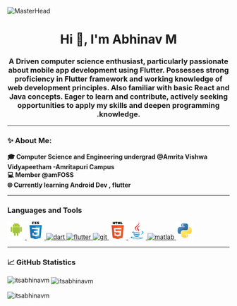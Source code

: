 ![MasterHead](https://user-images.githubusercontent.com/74038190/225813708-98b745f2-7d22-48cf-9150-083f1b00d6c9.gif)
<h1 align="center">Hi 👋, I'm Abhinav M</h1>
<h3 align="center">A Driven computer science enthusiast, particularly passionate about mobile app development using Flutter. Possesses strong proficiency in Flutter framework and working knowledge of web development principles. Also familiar with basic React and Java concepts. Eager to learn and contribute, actively seeking opportunities to apply my skills and deepen programming .knowledge.</h3>
<hr>
<h3>✨ About Me:</h3>
<b>🎓 Computer Science and Engineering undergrad @Amrita Vishwa Vidyapeetham -Amritapuri Campus <br>💻 Member @amFOSS <br>🌐 Currently learning Android Dev , flutter </b>
<hr>
<h3 align="left">Languages and Tools</h3>
<p align="left"> <a href="https://developer.android.com" target="_blank" rel="noreferrer"> <img src="https://raw.githubusercontent.com/devicons/devicon/master/icons/android/android-original-wordmark.svg" alt="android" width="40" height="40"/> </a> <a href="https://www.w3schools.com/css/" target="_blank" rel="noreferrer"> <img src="https://raw.githubusercontent.com/devicons/devicon/master/icons/css3/css3-original-wordmark.svg" alt="css3" width="40" height="40"/> </a> <a href="https://dart.dev" target="_blank" rel="noreferrer"> <img src="https://www.vectorlogo.zone/logos/dartlang/dartlang-icon.svg" alt="dart" width="40" height="40"/> </a> <a href="https://flutter.dev" target="_blank" rel="noreferrer"> <img src="https://www.vectorlogo.zone/logos/flutterio/flutterio-icon.svg" alt="flutter" width="40" height="40"/> </a> <a href="https://git-scm.com/" target="_blank" rel="noreferrer"> <img src="https://www.vectorlogo.zone/logos/git-scm/git-scm-icon.svg" alt="git" width="40" height="40"/> </a> <a href="https://www.w3.org/html/" target="_blank" rel="noreferrer"> <img src="https://raw.githubusercontent.com/devicons/devicon/master/icons/html5/html5-original-wordmark.svg" alt="html5" width="40" height="40"/> </a> <a href="https://www.java.com" target="_blank" rel="noreferrer"> <img src="https://raw.githubusercontent.com/devicons/devicon/master/icons/java/java-original.svg" alt="java" width="40" height="40"/> </a> <a href="https://www.mathworks.com/" target="_blank" rel="noreferrer"> <img src="https://upload.wikimedia.org/wikipedia/commons/2/21/Matlab_Logo.png" alt="matlab" width="40" height="40"/> </a> <a href="https://www.python.org" target="_blank" rel="noreferrer"> <img src="https://raw.githubusercontent.com/devicons/devicon/master/icons/python/python-original.svg" alt="python" width="40" height="40"/> </a> </p>
<hr>
<h3 align="left">📈 GitHub Statistics</h1>

<p><img align="left" src="https://github-readme-stats.vercel.app/api/top-langs?username=itsabhinavm&show_icons=true&locale=en&layout=compact" alt="itsabhinavm" /></p>

<p>&nbsp;<img align="center" src="https://github-readme-stats.vercel.app/api?username=itsabhinavm&show_icons=true&locale=en" alt="itsabhinavm" /></p>

<p><img align="center" src="https://github-readme-streak-stats.herokuapp.com/?user=itsabhinavm&" alt="itsabhinavm" /></p>

